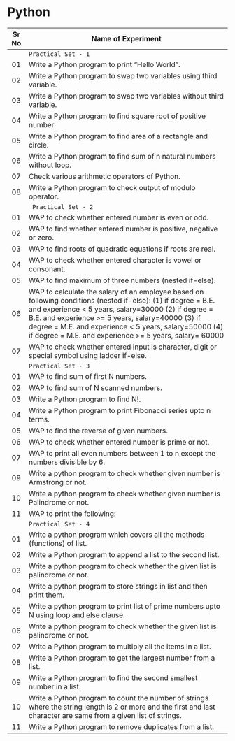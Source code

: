 # Python

| Sr No | Name of Experiment |
|:------------:|------------------|
| |`Practical Set - 1`| 
| 01 | Write a Python program to print “Hello World”. |
| 02 | Write a Python program to swap two variables using third variable. |
| 03 | Write a Python program to swap two variables without third variable. |
| 04 | Write a Python program to find square root of positive number. |
| 05 | Write a Python program to find area of a rectangle and circle. |
| 06 | Write a Python program to find sum of n natural numbers without loop. |
| 07 | Check various arithmetic operators of Python. |
| 08 | Write a Python program to check output of modulo operator. |
| |` Practical Set - 2`| 
| 01 | WAP to check whether entered number is even or odd. |
| 02 | WAP to find whether entered number is positive, negative or zero. |
| 03 | WAP to find roots of quadratic equations if roots are real. |
| 04 | WAP to check whether entered character is vowel or consonant. |
| 05 | WAP to find maximum of three numbers (nested if-else). |
| 06 | WAP to calculate the salary of an employee based on following conditions (nested if-else): (1) if degree = B.E. and experience < 5 years, salary=30000 (2) if degree = B.E. and experience >= 5 years, salary=40000 (3) if degree = M.E. and experience < 5 years, salary=50000 (4) if degree = M.E. and experience >= 5 years, salary= 60000 |
| 07 | WAP to check whether entered input is character, digit or special symbol using ladder if-else. |
| |`Practical Set - 3`| 
| 01 | WAP to find sum of first N numbers. |
| 02 | WAP to find sum of N scanned numbers. |
| 03 | Write a Python program to find N!. |
| 04 | Write a Python program to print Fibonacci series upto n terms. |
| 05 | WAP to find the reverse of given numbers. |
| 06 | WAP to check whether entered number is prime or not. |
| 07 | WAP to print all even numbers between 1 to n except the numbers divisible by 6. |
| 09 | Write a python program to check whether given number is Armstrong or not. |
| 10 | Write a python program to check whether given number is Palindrome or not. |
| 11 | WAP to print the following: |
| |`Practical Set - 4`| 
| 01 | Write a python program which covers all the methods (functions) of list. |
| 02 | Write a Python program to append a list to the second list. |
| 03 | Write a python program to check whether the given list is palindrome or not. |
| 04 | Write a python program to store strings in list and then print them. |
| 05 | Write a python program to print list of prime numbers upto N using loop and else clause. |
| 06 | Write a python program to check whether the given list is palindrome or not. |
| 07 | Write a Python program to multiply all the items in a list. |
| 08 | Write a Python program to get the largest number from a list. |
| 09 | Write a Python program to find the second smallest number in a list. |
| 10 | Write a Python program to count the number of strings where the string length is 2 or more and the first and last character are same from a given list of strings. |
| 11 | Write a Python program to remove duplicates from a list. |
